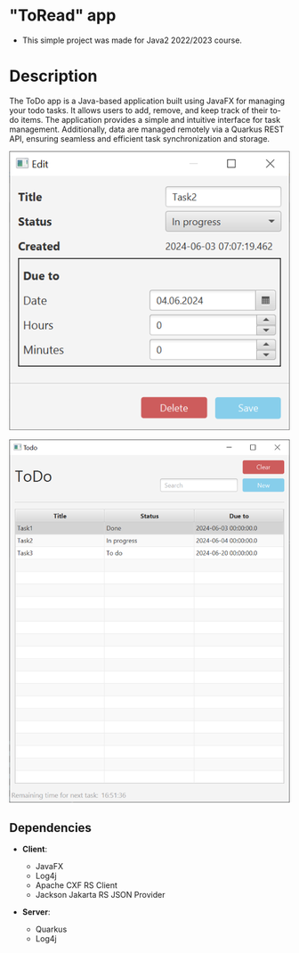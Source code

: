 # "ToRead" app

- This simple project was made for Java2 2022/2023 course.

# Description

The ToDo app is a Java-based application built using JavaFX for managing your todo tasks. It allows users
to add, remove, and keep track of their to-do items. The application provides a simple and intuitive interface for task
management. Additionally, data are managed remotely via a Quarkus REST API, ensuring seamless and
efficient task synchronization and storage.

![](./images/screenshot_main.png)

![](./images/screenshot_edit.png)

## Dependencies

- **Client**:
    - JavaFX
    - Log4j
    - Apache CXF RS Client
    - Jackson Jakarta RS JSON Provider

- **Server**:
    - Quarkus
    - Log4j

